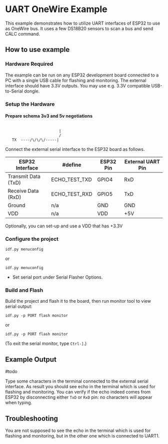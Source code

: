 # UART OneWire Example

This example demonstrates how to utilize UART interfaces of ESP32 to use as OneWire bus. It uses a few DS18B20 sensors to scan a bus and send CALC command.

## How to use example

### Hardware Required

The example can be run on any ESP32 development board connected to a PC with a single USB cable for flashing and
monitoring. The external interface should have 3.3V outputs. You may use e.g. 3.3V compatible USB-to-Serial dongle.

### Setup the Hardware

#### Prepare schema 3v3 and 5v negotiations

```
                            
                        |    
                        /
   TX  ----/\/\/\/-----|
```

Connect the external serial interface to the ESP32 board as follows.

  | ESP32 Interface | #define | ESP32 Pin | External UART Pin |
  | --- | --- | --- | --- |
  | Transmit Data (TxD) | ECHO_TEST_TXD | GPIO4 | RxD |
  | Receive Data (RxD) | ECHO_TEST_RXD | GPIO5 | TxD |
  | Ground  | n/a | GND | GND |
  | VDD     | n/a | VDD | +5V |

Optionally, you can set-up and use a VDD that has +3.3V

### Configure the project

```
idf.py menuconfig
```
or
```
idf.py menuconfig
```

* Set serial port under Serial Flasher Options.

### Build and Flash

Build the project and flash it to the board, then run monitor tool to view serial output:

```
idf.py -p PORT flash monitor
```
or
```
idf.py -p PORT flash monitor
```

(To exit the serial monitor, type ``Ctrl-]``.)

## Example Output

#todo

Type some characters in the terminal connected to the external serial interface. As result you should see echo in the
terminal which is used for flashing and monitoring. You can verify if the echo indeed comes from ESP32 by
disconnecting either `TxD` or `RxD` pin: no characters will appear when typing.

## Troubleshooting

You are not supposed to see the echo in the terminal which is used for flashing and monitoring, but in the other one
which is connected to UART1.
